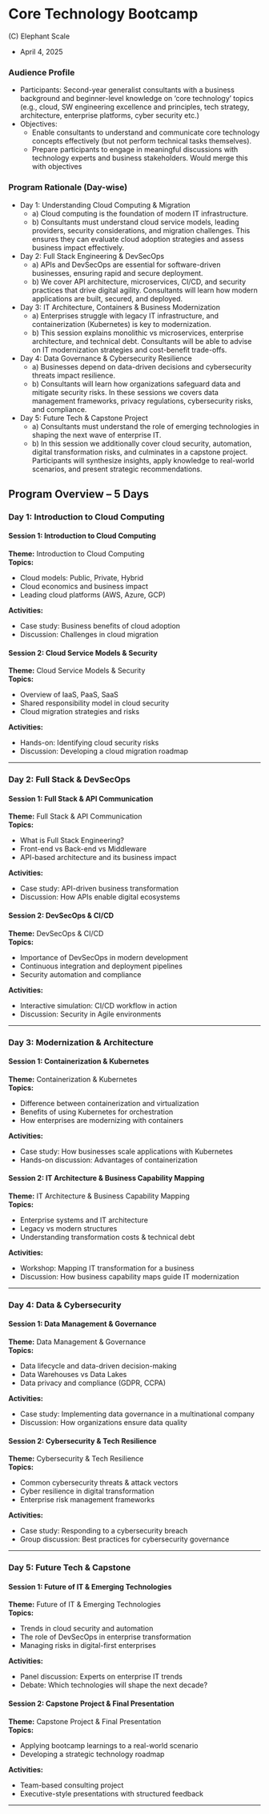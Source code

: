 # Core Technology Bootcamp
(C) Elephant Scale  
* April 4, 2025

### Audience Profile
* Participants: Second-year generalist consultants with a business background and beginner-level knowledge on ‘core technology’ topics (e.g., cloud, SW engineering excellence and principles, tech strategy, architecture, enterprise platforms, cyber security etc.)
* Objectives: 
    * Enable consultants to understand and communicate core technology concepts effectively (but not perform technical tasks themselves).
    * Prepare participants to engage in meaningful discussions with technology experts and business stakeholders. Would merge this with objectives


### Program Rationale (Day-wise)
* Day 1: Understanding Cloud Computing & Migration
  * a) Cloud computing is the foundation of modern IT infrastructure. 
  * b) Consultants must understand cloud service models, leading providers, security considerations, and migration challenges. This ensures they can evaluate cloud adoption strategies and assess business impact effectively. 
* Day 2: Full Stack Engineering & DevSecOps
  * a) APIs and DevSecOps are essential for software-driven businesses, ensuring rapid and secure deployment. 
  * b) We cover API architecture, microservices, CI/CD, and security practices that drive digital agility. Consultants will learn how modern applications are built, secured, and deployed.
* Day 3: IT Architecture, Containers & Business Modernization
  * a) Enterprises struggle with legacy IT infrastructure, and containerization (Kubernetes) is key to modernization. 
  * b) This session explains monolithic vs microservices, enterprise architecture, and technical debt. Consultants will be able to advise on IT modernization strategies and cost-benefit trade-offs.
* Day 4: Data Governance & Cybersecurity Resilience
  * a) Businesses depend on data-driven decisions and cybersecurity threats impact resilience. 
  * b) Consultants will learn how organizations safeguard data and mitigate security risks. In these sessions we covers data management frameworks, privacy regulations, cybersecurity risks, and compliance.
* Day 5: Future Tech & Capstone Project
  * a) Consultants must understand the role of emerging technologies in shaping the next wave of enterprise IT. 
  * b) In this session we additionally cover cloud security, automation, digital transformation risks, and culminates in a capstone project. Participants will synthesize insights, apply knowledge to real-world scenarios, and present strategic recommendations.

## Program Overview – 5 Days

### Day 1: Introduction to Cloud Computing

#### Session 1: Introduction to Cloud Computing

**Theme:** Introduction to Cloud Computing  
**Topics:**  
- Cloud models: Public, Private, Hybrid  
- Cloud economics and business impact  
- Leading cloud platforms (AWS, Azure, GCP)  

**Activities:**  
- Case study: Business benefits of cloud adoption  
- Discussion: Challenges in cloud migration  

#### Session 2: Cloud Service Models & Security

**Theme:** Cloud Service Models & Security  
**Topics:**  
- Overview of IaaS, PaaS, SaaS  
- Shared responsibility model in cloud security  
- Cloud migration strategies and risks  

**Activities:**  
- Hands-on: Identifying cloud security risks  
- Discussion: Developing a cloud migration roadmap  

---

### Day 2: Full Stack & DevSecOps

#### Session 1: Full Stack & API Communication

**Theme:** Full Stack & API Communication  
**Topics:**  
- What is Full Stack Engineering?  
- Front-end vs Back-end vs Middleware  
- API-based architecture and its business impact  

**Activities:**  
- Case study: API-driven business transformation  
- Discussion: How APIs enable digital ecosystems  

#### Session 2: DevSecOps & CI/CD

**Theme:** DevSecOps & CI/CD  
**Topics:**  
- Importance of DevSecOps in modern development  
- Continuous integration and deployment pipelines  
- Security automation and compliance  

**Activities:**  
- Interactive simulation: CI/CD workflow in action  
- Discussion: Security in Agile environments  

---

### Day 3: Modernization & Architecture

#### Session 1: Containerization & Kubernetes

**Theme:** Containerization & Kubernetes  
**Topics:**  
- Difference between containerization and virtualization  
- Benefits of using Kubernetes for orchestration  
- How enterprises are modernizing with containers  

**Activities:**  
- Case study: How businesses scale applications with Kubernetes  
- Hands-on discussion: Advantages of containerization  

#### Session 2: IT Architecture & Business Capability Mapping

**Theme:** IT Architecture & Business Capability Mapping  
**Topics:**  
- Enterprise systems and IT architecture  
- Legacy vs modern structures  
- Understanding transformation costs & technical debt  

**Activities:**  
- Workshop: Mapping IT transformation for a business  
- Discussion: How business capability maps guide IT modernization  

---

### Day 4: Data & Cybersecurity

#### Session 1: Data Management & Governance

**Theme:** Data Management & Governance  
**Topics:**  
- Data lifecycle and data-driven decision-making  
- Data Warehouses vs Data Lakes  
- Data privacy and compliance (GDPR, CCPA)  

**Activities:**  
- Case study: Implementing data governance in a multinational company  
- Discussion: How organizations ensure data quality  

#### Session 2: Cybersecurity & Tech Resilience

**Theme:** Cybersecurity & Tech Resilience  
**Topics:**  
- Common cybersecurity threats & attack vectors  
- Cyber resilience in digital transformation  
- Enterprise risk management frameworks  

**Activities:**  
- Case study: Responding to a cybersecurity breach  
- Group discussion: Best practices for cybersecurity governance  

---

### Day 5: Future Tech & Capstone

#### Session 1: Future of IT & Emerging Technologies

**Theme:** Future of IT & Emerging Technologies  
**Topics:**  
- Trends in cloud security and automation  
- The role of DevSecOps in enterprise transformation  
- Managing risks in digital-first enterprises  

**Activities:**  
- Panel discussion: Experts on enterprise IT trends  
- Debate: Which technologies will shape the next decade?  

#### Session 2: Capstone Project & Final Presentation

**Theme:** Capstone Project & Final Presentation  
**Topics:**  
- Applying bootcamp learnings to a real-world scenario  
- Developing a strategic technology roadmap  

**Activities:**  
- Team-based consulting project  
- Executive-style presentations with structured feedback  

---
